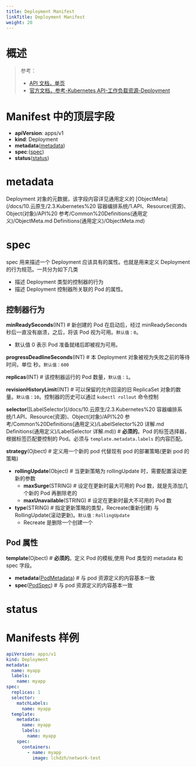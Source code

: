 ```yaml
---
title: Deployment Manifest
linkTitle: Deployment Manifest
weight: 20
---
```


# 概述

> 参考：
>
> - [API 文档，单页](https://kubernetes.io/docs/reference/generated/kubernetes-api/v1.21/#deployment-v1-apps)
> - [官方文档，参考-Kubernetes API-工作负载资源-Deployment](https://kubernetes.io/docs/reference/kubernetes-api/workload-resources/deployment-v1/)

# Manifest 中的顶层字段

- **apiVersion**: apps/v1
- **kind**: Deployment
- **metadata**([metadata](#metadata))
- **spec**:([spec](#spec))
- **status**([status](#status))

# metadata

Deployment 对象的元数据，该字段内容详见通用定义的 [ObjectMeta](/docs/10.云原生/2.3.Kubernetes%20 容器编排系统/1.API、Resource(资源)、Object(对象)/API%20 参考/Common%20Definitions(通用定义)/ObjectMeta.md Definitions(通用定义)/ObjectMeta.md)

# spec

spec 用来描述一个 Deployment 应该具有的属性。也就是用来定义 Deployment 的行为规范。一共分为如下几类

- 描述 Deployment 类型的控制器的行为
- 描述 Deployment 控制器所关联的 Pod 的属性。

## 控制器行为

**minReadySeconds**(INT) # 新创建的 Pod 在启动后，经过 minReadySeconds 秒后一直没有崩溃，之后，将该 Pod 视为可用。`默认值：0`。

- 默认值 0 表示 Pod 准备就绪后即被视为可用。

**progressDeadlineSeconds**(INT) # 本 Deployment 对象被视为失败之前的等待时间，单位 秒。`默认值：600`

**replicas**(INT) # 该控制器运行的 Pod 数量，`默认值：1`。

**revisionHistoryLimit**(INT) # 可以保留的允许回滚的旧 ReplicaSet 对象的数量。`默认值：10`。控制器的历史可以通过 `kubectl rollout` 命令控制

**selector**([LabelSelector](/docs/10.云原生/2.3.Kubernetes%20 容器编排系统/1.API、Resource(资源)、Object(对象)/API%20 参考/Common%20Definitions(通用定义)/LabelSelector%20 详解.md Definitions(通用定义)/LabelSelector 详解.md)) # **必须的**。Pod 的标签选择器，根据标签匹配要控制的 Pod。必须与 `template.metadata.labels` 的内容匹配。

**strategy**(Ojbect) # 定义用一个新的 pod 代替现有 pod 的部署策略(更新 pod 的策略)

- **rollingUpdate**(Object) # 当更新策略为 rollingUpdate 时，需要配置滚动更新的参数
  - **maxSurge**(STRING) # 设定在更新时最大可用的 Pod 数，就是先添加几个新的 Pod 再删除老的
  - **maxUnavailable**(STRING) # 设定在更新时最大不可用的 Pod 数
- **type**(STRING) # 指定更新策略的类型，Recreate(重新创建) 与 RollingUpdate(滚动更新)。`默认值：RollingUpdate`
  - Recreate 是删除一个创建一个

## Pod 属性

**template**(Ojbect) # **必须的**。定义 Pod 的模板,使用 Pod 类型的 metadata 和 spec 字段。

- **metadata**([PodMetadata](/docs/10.云原生/Kubernetes/API%20Resource%20与%20Object/API%20参考/工作负载资源/Pod%20Manifest.md#metadata)) # 与 pod 资源定义的内容基本一致
- **spec**([PodSpec](/docs/10.云原生/Kubernetes/API%20Resource%20与%20Object/API%20参考/工作负载资源/Pod%20Manifest.md#spec)) # 与 pod 资源定义的内容基本一致

# status

# Manifests 样例

```yaml
apiVersion: apps/v1
kind: Deployment
metadata:
  name: myapp
  labels:
    name: myapp
spec:
  replicas: 1
  selector:
    matchLabels:
      name: myapp
  template:
    metadata:
      name: myapp
      labels:
        name: myapp
    spec:
      containers:
        - name: myapp
          image: lchdzh/network-test
```
